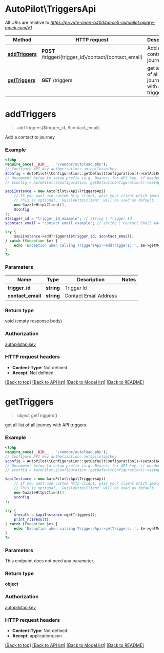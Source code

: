 # AutoPilot\\TriggersApi

All URIs are relative to *https://private-anon-b40d4dece5-autopilot.apiary-mock.com/v1*

Method | HTTP request | Description
------------- | ------------- | -------------
[**addTriggers**](TriggersApi.md#addTriggers) | **POST** /trigger/{trigger_id}/contact/{contact_email} | Add a contact to journey
[**getTriggers**](TriggersApi.md#getTriggers) | **GET** /triggers | get all list of all journey with API triggers

# **addTriggers**
> addTriggers($trigger_id, $contact_email)

Add a contact to journey

### Example
```php
<?php
require_once(__DIR__ . '/vendor/autoload.php');
// Configure API key authorization: autopilotapikey
$config = AutoPilot\\Configuration::getDefaultConfiguration()->setApiKey('autopilotapikey', 'YOUR_API_KEY');
// Uncomment below to setup prefix (e.g. Bearer) for API key, if needed
// $config = AutoPilot\\Configuration::getDefaultConfiguration()->setApiKeyPrefix('autopilotapikey', 'Bearer');

$apiInstance = new AutoPilot\\Api\TriggersApi(
    // If you want use custom http client, pass your client which implements `GuzzleHttp\ClientInterface`.
    // This is optional, `GuzzleHttp\Client` will be used as default.
    new GuzzleHttp\Client(),
    $config
);
$trigger_id = "trigger_id_example"; // string | Trigger Id
$contact_email = "contact_email_example"; // string | Contact Email Address

try {
    $apiInstance->addTriggers($trigger_id, $contact_email);
} catch (Exception $e) {
    echo 'Exception when calling TriggersApi->addTriggers: ', $e->getMessage(), PHP_EOL;
}
?>
```

### Parameters

Name | Type | Description  | Notes
------------- | ------------- | ------------- | -------------
 **trigger_id** | **string**| Trigger Id |
 **contact_email** | **string**| Contact Email Address |

### Return type

void (empty response body)

### Authorization

[autopilotapikey](../../README.md#autopilotapikey)

### HTTP request headers

 - **Content-Type**: Not defined
 - **Accept**: Not defined

[[Back to top]](#) [[Back to API list]](../../README.md#documentation-for-api-endpoints) [[Back to Model list]](../../README.md#documentation-for-models) [[Back to README]](../../README.md)

# **getTriggers**
> object getTriggers()

get all list of all journey with API triggers

### Example
```php
<?php
require_once(__DIR__ . '/vendor/autoload.php');
// Configure API key authorization: autopilotapikey
$config = AutoPilot\\Configuration::getDefaultConfiguration()->setApiKey('autopilotapikey', 'YOUR_API_KEY');
// Uncomment below to setup prefix (e.g. Bearer) for API key, if needed
// $config = AutoPilot\\Configuration::getDefaultConfiguration()->setApiKeyPrefix('autopilotapikey', 'Bearer');

$apiInstance = new AutoPilot\\Api\TriggersApi(
    // If you want use custom http client, pass your client which implements `GuzzleHttp\ClientInterface`.
    // This is optional, `GuzzleHttp\Client` will be used as default.
    new GuzzleHttp\Client(),
    $config
);

try {
    $result = $apiInstance->getTriggers();
    print_r($result);
} catch (Exception $e) {
    echo 'Exception when calling TriggersApi->getTriggers: ', $e->getMessage(), PHP_EOL;
}
?>
```

### Parameters
This endpoint does not need any parameter.

### Return type

**object**

### Authorization

[autopilotapikey](../../README.md#autopilotapikey)

### HTTP request headers

 - **Content-Type**: Not defined
 - **Accept**: application/json

[[Back to top]](#) [[Back to API list]](../../README.md#documentation-for-api-endpoints) [[Back to Model list]](../../README.md#documentation-for-models) [[Back to README]](../../README.md)

